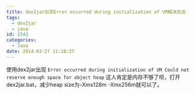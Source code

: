 ```yaml
---
title: dex2jar出现Error occurred during initialization of VM解决办法
tags:
  - dex2jar
  - java
id: 1543
categories:
  - Java
date: 2014-03-27 11:18:27
---
```


使用dex2jar出现
`Error occurred during initialization of VM Could not reserve enough space for object heap`
这人肯定是内存不够了呗，打开dex2jar.bat，减少heap size为-Xms128m -Xmx256m就可以了。